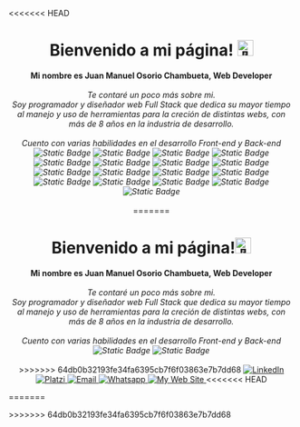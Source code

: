 <<<<<<< HEAD
<h1 align="center">Bienvenido a mi página! <img src="https://em-content.zobj.net/source/animated-noto-color-emoji/356/waving-hand_1f44b.gif" width="28px" alt="👋"></h1>

<p align="center">
  <b>Mi nombre es Juan Manuel Osorio Chambueta, Web Developer</b><br><br>
  <i>
    Te contaré un poco más sobre mi.<br>
    Soy programador y diseñador web Full Stack que dedica su mayor tiempo al manejo y uso de herramientas para la creción de distintas webs, con más de 8 años en la industria de desarrollo.<br>
    <br>
    Cuento con varias habilidades en el desarrollo Front-end y Back-end<br>
    <img alt="Static Badge" src="https://img.shields.io/badge/HTML%20-%20darkorange">
    <img alt="Static Badge" src="https://img.shields.io/badge/CSS%20-%20dodgerblue">
    <img alt="Static Badge" src="https://img.shields.io/badge/SASS%20-%20hotpink?logo=SASS&logoColor=white">
    <img alt="Static Badge" src="https://img.shields.io/badge/Bootstrap%20-%20blueviolet?logo=bootstrap&logoColor=white">
    <img alt="Static Badge" src="https://img.shields.io/badge/Javascript%20-%20gold?logo=javascript&logoColor=white">
    <img alt="Static Badge" src="https://img.shields.io/badge/Typescript%20-%20cornflowerblue?logo=typescript&logoColor=white">
    <img alt="Static Badge" src="https://img.shields.io/badge/Angular%20-%20brown?logo=angular&logoColor=white">
    <img alt="Static Badge" src="https://img.shields.io/badge/React%20-%20steelblue?logo=react&logoColor=white">
    <img alt="Static Badge" src="https://img.shields.io/badge/PHP%20-%20rebeccapurple?logo=php&logoColor=white">
    <img alt="Static Badge" src="https://img.shields.io/badge/Python%20-%20orange?logo=python&logoColor=white">
    <img alt="Static Badge" src="https://img.shields.io/badge/MySQL%20-%20darkslategray?logo=mysql&logoColor=white">
    <img alt="Static Badge" src="https://img.shields.io/badge/NodeJS%20-%20darkgreen?logoColor=white">
    <img alt="Static Badge" src="https://img.shields.io/badge/Adobe%20Illustrator%20-%20orange?logo=adobe%20illustrator&logoColor=white">
    <img alt="Static Badge" src="https://img.shields.io/badge/Adobe%20Photoshop%20-%20midnightblue?logo=adobe%20photoshop&logoColor=white">
    <img alt="Static Badge" src="https://img.shields.io/badge/Adobe%20XD%20-%20mediumvioletred?logo=adobe%20xd&logoColor=white">
    <img alt="Static Badge" src="https://img.shields.io/badge/Git%20%26%20GIt%20Hub%20-%20black?logo=git&logoColor=white">
    <img alt="Static Badge" src="https://img.shields.io/badge/Salesforce%20-%20dodgerblue?logo=salesforce&logoColor=white">
    <br>
  </i><br>
=======
<h1 align="center">Bienvenido a mi página!<img src="https://github.com/wervlad/wervlad/assets/24524555/766d336d-b87d-44ba-807c-c51de2bc6b4d" width="28px" alt="👋"></h1>

<p align="center">
    <b>Mi nombre es Juan Manuel Osorio Chambueta, Web Developer</b><br><br>
    <i>
        Te contaré un poco más sobre mi.<br>
        Soy programador y diseñador web Full Stack que dedica su mayor tiempo al manejo y uso de herramientas para la creción de distintas webs, con más de 8 años en la industria de desarrollo.<br>
        <br>
        Cuento con varias habilidades en el desarrollo Front-end y Back-end<br>
        <img alt="Static Badge" src="https://img.shields.io/badge/HTML%20-%20black">
        <img alt="Static Badge" src="https://img.shields.io/badge/Javascript%20-%20black?logo=javascript">
        <br>
    </i><br>
>>>>>>> 64db0b32193fe34fa6395cb7f6f03863e7b7dd68
    <a href="http://www.linkedin.com/in/shjuanm">
      <img src="https://img.shields.io/badge/LinkedIn%20-%20dodgerblue?logo=linkedin&logoColor=white" alt="LinkedIn">
    </a>
    <a href="https://platzi.com/p/Manuel_Shtt">
      <img src="https://img.shields.io/badge/Platzi%20-%20limegreen?logo=Platzi&logoColor=white" alt="Platzi">
    </a>
    <a href="mailto:shjuanmsh@gmail.com?subject=Estoy%20interesado%20en%20ti!%20:)&body=Me%20gustaría%20contactar%20contigo%20">
      <img src="https://img.shields.io/badge/Email%20-%20crimson?logo=gmail&logoColor=white" alt="Email">
    </a>
    <a href="https://wa.me/573106950078">
      <img src="https://img.shields.io/badge/Whatsapp%20-%20green?logo=whatsapp&logoColor=white" alt="Whatsapp">
    </a>
    <a href="https://wa.me/573106950078">
      <img src="https://img.shields.io/badge/My%20Web%20Site%20-%20darkviolet?logoColor=white" alt="My Web Site">
    </a>    
<<<<<<< HEAD
</p>
=======
</p>
>>>>>>> 64db0b32193fe34fa6395cb7f6f03863e7b7dd68
